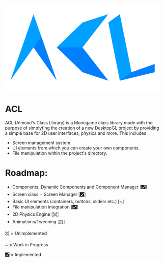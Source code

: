 ![ACL Logo](ACL.svg)

# ACL
ACL (Almond's Class Library) is a Monogame class library made with the purpose of simplyfing the creation of a new DesktopGL project by providing a simple base for 2D user interfaces, physics and more. This includes :
- Screen management system.
- UI elements from which you can create your own components.
- File manipulation within the project's directory.

# Roadmap:
- Components, Dynamic Components and Component Manager [🮱]
- Screen class + Screen Manager [🮱]
- Basic UI elements (containers, buttons, sliders etc.) [~]
- File manipulation integration [🮱]
- 2D Physics Engine [🯀]
- Animations/Tweening [🯀]

🯀 = Unimplemented

~ = Work in Progress

🮱 = Implemented
